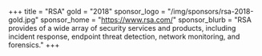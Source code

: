 +++
title = "RSA"
gold = "2018"
sponsor_logo = "/img/sponsors/rsa-2018-gold.jpg"
sponsor_home = "https://www.rsa.com/"
sponsor_blurb = "RSA provides of a wide array of security services and products, including incident response, endpoint threat detection, network monitoring, and forensics."
+++
